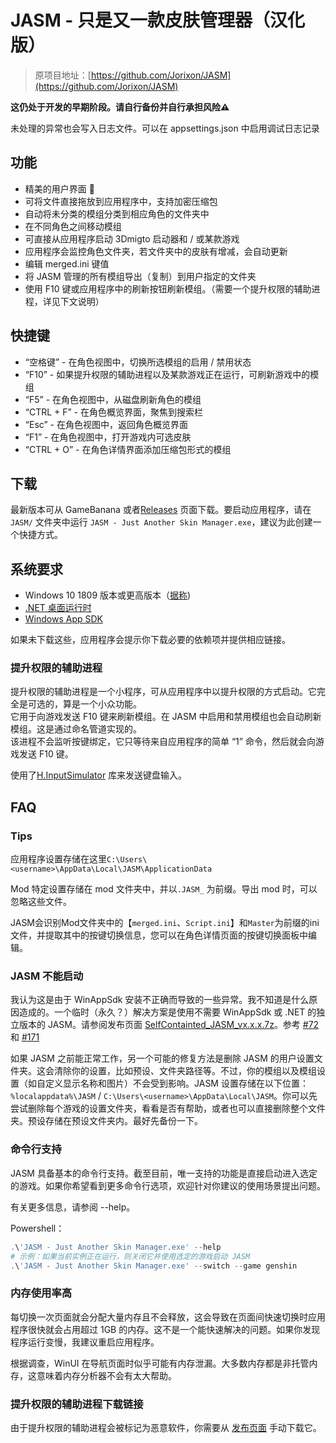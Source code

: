 # JASM - 只是又一款皮肤管理器（汉化版）

> 原项目地址：[https://github.com/Jorixon/JASM](https://github.com/Jorixon/JASM)

**这仍处于开发的早期阶段。请自行备份并自行承担风险⚠️**

未处理的异常也会写入日志文件。可以在 appsettings.json 中启用调试日志记录

## 功能
- 精美的用户界面 👀
- 可将文件直接拖放到应用程序中，支持加密压缩包
- 自动将未分类的模组分类到相应角色的文件夹中
- 在不同角色之间移动模组
- 可直接从应用程序启动 3Dmigto 启动器和 / 或某款游戏
- 应用程序会监控角色文件夹，若文件夹中的皮肤有增减，会自动更新
- 编辑 merged.ini 键值
- 将 JASM 管理的所有模组导出（复制）到用户指定的文件夹
- 使用 F10 键或应用程序中的刷新按钮刷新模组。（需要一个提升权限的辅助进程，详见下文说明）

## 快捷键
- “空格键” - 在角色视图中，切换所选模组的启用 / 禁用状态
- “F10” - 如果提升权限的辅助进程以及某款游戏正在运行，可刷新游戏中的模组
- “F5” - 在角色视图中，从磁盘刷新角色的模组
- “CTRL + F” - 在角色概览界面，聚焦到搜索栏
- “Esc” - 在角色视图中，返回角色概览界面
- “F1” - 在角色视图中，打开游戏内可选皮肤
- “CTRL + O” - 在角色详情界面添加压缩包形式的模组

## 下载
最新版本可从 GameBanana 或者[Releases](https://github.com/Moonholder/JASM/releases) 页面下载。要启动应用程序，请在 ```JASM/``` 文件夹中运行 ```JASM - Just Another Skin Manager.exe```，建议为此创建一个快捷方式。

## 系统要求
- Windows 10 1809 版本或更高版本（[据称](https://learn.microsoft.com/en-us/windows/apps/windows-app-sdk/))
- [.NET 桌面运行时](https://aka.ms/dotnet-core-applaunch?missing_runtime=true&arch=x64&rid=win10-x64&apphost_version=9.0.0&gui=true)
- [Windows App SDK](https://learn.microsoft.com/en-us/windows/apps/windows-app-sdk/downloads)

如果未下载这些，应用程序会提示你下载必要的依赖项并提供相应链接。

### 提升权限的辅助进程
提升权限的辅助进程是一个小程序，可从应用程序中以提升权限的方式启动。它完全是可选的，算是一个小众功能。  
它用于向游戏发送 F10 键来刷新模组。在 JASM 中启用和禁用模组也会自动刷新模组。这是通过命名管道实现的。  
该进程不会监听按键绑定，它只等待来自应用程序的简单 “1” 命令，然后就会向游戏发送 F10 键。

使用了[H.InputSimulator](https://github.com/HavenDV/H.InputSimulator) 库来发送键盘输入。

## FAQ

### Tips

应用程序设置存储在这里```C:\Users\<username>\AppData\Local\JASM\ApplicationData```

Mod 特定设置存储在 mod 文件夹中，并以```.JASM_``` 为前缀。导出 mod 时，可以忽略这些文件。

JASM会识别Mod文件夹中的【```merged.ini```、```Script.ini```】和```Master```为前缀的ini文件，并提取其中的按键切换信息，您可以在角色详情页面的按键切换面板中编辑。


### JASM 不能启动

我认为这是由于 WinAppSdk 安装不正确而导致的一些异常。我不知道是什么原因造成的。一个临时（永久？）解决方案是使用不需要 WinAppSdk 或 .NET 的独立版本的 JASM。请参阅发布页面 [SelfContainted_JASM_vx.x.x.7z](https://github.com/Moonholder/JASM/releases)。参考 [#72](https://github.com/Jorixon/JASM/issues/72) 和 [#171](https://github.com/Jorixon/JASM/issues/171)

如果 JASM 之前能正常工作，另一个可能的修复方法是删除 JASM 的用户设置文件夹。这会清除你的设置，比如预设、文件夹路径等。不过，你的模组以及模组设置（如自定义显示名称和图片）不会受到影响。JASM 设置存储在以下位置：`%localappdata%\JASM` / `C:\Users\<username>\AppData\Local\JASM`。你可以先尝试删除每个游戏的设置文件夹，看看是否有帮助，或者也可以直接删除整个文件夹。预设存储在预设文件夹内。最好先备份一下。

### 命令行支持

JASM 具备基本的命令行支持。截至目前，唯一支持的功能是直接启动进入选定的游戏。如果你希望看到更多命令行选项，欢迎针对你建议的使用场景提出问题。

有关更多信息，请参阅 --help。

Powershell：
```powershell
.\'JASM - Just Another Skin Manager.exe' --help
# 示例：如果当前实例正在运行，则关闭它并使用选定的游戏启动 JASM
.\'JASM - Just Another Skin Manager.exe' --switch --game genshin
```

### 内存使用率高

每切换一次页面就会分配大量内存且不会释放，这会导致在页面间快速切换时应用程序很快就会占用超过 1GB 的内存。这不是一个能快速解决的问题。如果你发现程序运行变慢，我建议重启应用程序。

根据调查，WinUI 在导航页面时似乎可能有内存泄漏。大多数内存都是非托管内存，这意味着内存分析器不会有太大帮助。

### 提升权限的辅助进程下载链接

由于提升权限的辅助进程会被标记为恶意软件，你需要从 [发布页面](https://github.com/Jorixon/JASM/releases/tag/v2.14.3) 手动下载它。